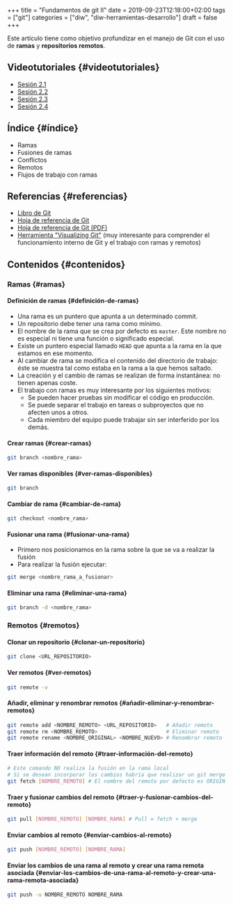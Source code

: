 +++
title = "Fundamentos de git II"
date = 2019-09-23T12:18:00+02:00
tags = ["git"]
categories = ["diw", "diw-herramientas-desarrollo"]
draft = false
+++

Este artículo tiene como objetivo profundizar en el manejo de Git con el uso de **ramas** y **repositorios remotos**.

<!--more-->


## Videotutoriales {#videotutoriales}

-   [Sesión 2.1](https://youtu.be/goMcUY9dZzM)
-   [Sesión 2.2](https://youtu.be/1vMheWF6VXo)
-   [Sesión 2.3](https://youtu.be/aYDyT85NOLg)
-   [Sesión 2.4](https://youtu.be/hBJMwbxb-fc)


## Índice {#índice}

-   Ramas
-   Fusiones de ramas
-   Conflictos
-   Remotos
-   Flujos de trabajo con ramas


## Referencias {#referencias}

-   [Libro de Git](https://git-scm.com/book/es/v2/)
-   [Hoja de referencia de Git](https://training.github.com/downloads/es%5FES/github-git-cheat-sheet/)
-   [Hoja de referencia de Git (PDF)](https://training.github.com/downloads/es%5FES/github-git-cheat-sheet.pdf)
-   [Herramienta "Visualizing Git"](http://git-school.github.io/visualizing-git/) (muy interesante para comprender el funcionamiento interno de Git y el trabajo con ramas y remotos)


## Contenidos {#contenidos}


### Ramas {#ramas}


#### Definición de ramas {#definición-de-ramas}

-   Una rama es un puntero que apunta a un determinado commit.
-   Un repositorio debe tener una rama como mínimo.
-   El nombre de la rama que se crea por defecto es `master`. Este nombre no es especial ni tiene una función o significado especial.
-   Existe un puntero especial llamado `HEAD` que apunta a la rama en la que estamos en ese momento.
-   Al cambiar de rama se modifica el contenido del directorio de trabajo: éste se muestra tal como estaba en la rama a la que hemos saltado.
-   La creación y el cambio de ramas se realizan de forma instantánea: no tienen apenas coste.
-   El trabajo con ramas es muy interesante por los siguientes motivos:
    -   Se pueden hacer pruebas sin modificar el código en producción.
    -   Se puede separar el trabajo en tareas o subproyectos que no afecten unos a otros.
    -   Cada miembro del equipo puede trabajar sin ser interferido por los demás.


#### Crear ramas {#crear-ramas}

```bash
git branch <nombre_rama>
```


#### Ver ramas disponibles {#ver-ramas-disponibles}

```bash
git branch
```


#### Cambiar de rama {#cambiar-de-rama}

```bash
git checkout <nombre_rama>
```


#### Fusionar una rama {#fusionar-una-rama}

-   Primero nos posicionamos en la rama sobre la que se va a realizar la fusión
-   Para realizar la fusión ejecutar:

<!--listend-->

```bash
git merge <nombre_rama_a_fusionar>
```


#### Eliminar una rama {#eliminar-una-rama}

```bash
git branch -d <nombre_rama>
```


### Remotos {#remotos}


#### Clonar un repositorio {#clonar-un-repositorio}

```bash
git clone <URL_REPOSITORIO>
```


#### Ver remotos {#ver-remotos}

```bash
git remote -v
```


#### Añadir, eliminar y renombrar remotos {#añadir-eliminar-y-renombrar-remotos}

```bash
git remote add <NOMBRE_REMOTO> <URL_REPOSITORIO>   # Añadir remoto
git remote rm <NOMBRE_REMOTO>                      # Eliminar remoto
git remote rename <NOMBRE_ORIGINAL> <NOMBRE_NUEVO> # Renombrar remoto
```


#### Traer información del remoto {#traer-información-del-remoto}

```bash
# Este comando NO realiza la fusión en la rama local
# Si se desean incorporar los cambios habría que realizar un git merge
git fetch [NOMBRE_REMOTO] # El nombre del remoto por defecto es ORIGIN
```


#### Traer y fusionar cambios del remoto {#traer-y-fusionar-cambios-del-remoto}

```bash
git pull [NOMBRE_REMOTO] [NOMBRE_RAMA] # Pull = fetch + merge
```


#### Enviar cambios al remoto {#enviar-cambios-al-remoto}

```bash
git push [NOMBRE_REMOTO] [NOMBRE_RAMA]
```


#### Enviar los cambios de una rama al remoto y crear una rama remota asociada {#enviar-los-cambios-de-una-rama-al-remoto-y-crear-una-rama-remota-asociada}

```bash
git push -u NOMBRE_REMOTO NOMBRE_RAMA
```
